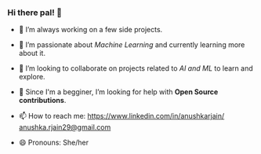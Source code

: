 ### Hi there pal! 👋

- 🔭 I’m always working on a few side projects.
- 🌱 I’m passionate about *Machine Learning* and currently learning more about it.
- 👯 I’m looking to collaborate on projects related to *AI and ML* to learn and explore.
- 🤔 Since I'm a begginer, I’m looking for help with **Open Source contributions**.

- 📫 How to reach me: https://www.linkedin.com/in/anushkarjain/  anushka.rjain29@gmail.com    
                
- 😄 Pronouns: She/her


